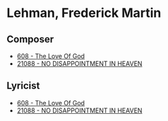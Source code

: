 # Lehman, Frederick Martin

## Composer

- [608 - The Love Of God](/hymns/608.md)
- [21088 - NO DISAPPOINTMENT IN HEAVEN](/hymns/21088.md)

## Lyricist

- [608 - The Love Of God](/hymns/608.md)
- [21088 - NO DISAPPOINTMENT IN HEAVEN](/hymns/21088.md)

